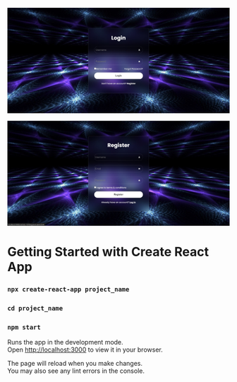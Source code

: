 ![alt text](image-2.png)




![alt text](image-3.png)

# Getting Started with Create React App

### `npx create-react-app project_name`

### `cd project_name`

### `npm start`

Runs the app in the development mode.\
Open [http://localhost:3000](http://localhost:3000) to view it in your browser.

The page will reload when you make changes.\
You may also see any lint errors in the console.


